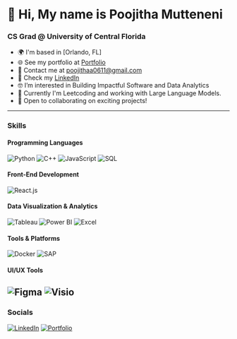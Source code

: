 # 👋 Hi, My name is Poojitha Mutteneni

### CS Grad @ University of Central Florida

- 🌍 I'm based in [Orlando, FL]
- 🌐 See my portfolio at [Portfolio](https://poojithamutteneni.github.io)
- 📧 Contact me at [poojithaa0611@gmail.com](mailto:poojithaa0611@gmail.com)
- 💼 Check my [LinkedIn](https://www.linkedin.com/in/poojitha-mutteneni/)
- 🤓 I’m interested in Building Impactful Software and Data Analytics
- 🌱 Currently I'm Leetcoding and working with Large Language Models.
- 🤝 Open to collaborating on exciting projects!

---

### Skills
#### Programming Languages
![Python](https://img.shields.io/badge/-Python-blue?style=flat-square&logo=python)
![C++](https://img.shields.io/badge/-C++-00599C?style=flat-square&logo=cplusplus)
![JavaScript](https://img.shields.io/badge/-JavaScript-F7DF1E?style=flat-square&logo=javascript)
![SQL](https://img.shields.io/badge/-SQL-003B57?style=flat-square&logo=postgresql)

#### Front-End Development
![React.js](https://img.shields.io/badge/-React.js-61DAFB?style=flat-square&logo=react)

#### Data Visualization & Analytics
![Tableau](https://img.shields.io/badge/-Tableau-E97627?style=flat-square&logo=tableau)
![Power BI](https://img.shields.io/badge/-Power%20BI-F2C811?style=flat-square&logo=powerbi)
![Excel](https://img.shields.io/badge/-Excel-217346?style=flat-square&logo=microsoft-excel)

#### Tools & Platforms
![Docker](https://img.shields.io/badge/-Docker-2496ED?style=flat-square&logo=docker)
![SAP](https://img.shields.io/badge/-SAP-0FAAFF?style=flat-square&logo=sap)

#### UI/UX Tools
![Figma](https://img.shields.io/badge/-Figma-F24E1E?style=flat-square&logo=figma)
![Visio](https://img.shields.io/badge/-Visio-3955A3?style=flat-square&logo=microsoft-visio) 
---

### Socials

[![LinkedIn](https://img.shields.io/badge/-LinkedIn-blue?style=flat-square&logo=linkedin)](https://www.linkedin.com/in/poojitha-mutteneni/)
[![Portfolio](https://img.shields.io/badge/-Portfolio-green?style=flat-square&logo=google-chrome)](https://poojithamutteneni.github.io)
